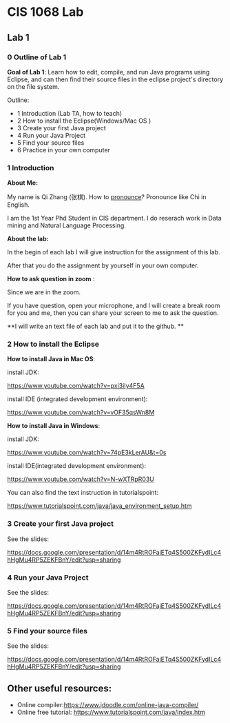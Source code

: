 # CIS 1068 Lab

## Lab 1

### 0 Outline of Lab 1

**Goal of Lab 1**: Learn how to edit, compile, and run Java programs using Eclipse, and can then find their source files in the eclipse project's directory on the file system.

Outline:

- 1 Introduction (Lab TA, how to teach)
- 2 How to install the Eclipse(Windows/Mac OS )
- 3 Create your first Java project
- 4 Run your Java Project
- 5 Find your source files
- 6 Practice in your own computer

### 1 Introduction

**About Me:**

My name is Qi Zhang (张棋). How to [pronounce](https://www.youtube.com/watch?v=8UsXzCbFo5w)? Pronounce like Chi in English.

I am the 1st Year Phd Student in CIS department. I do reserach work in Data mining and Natural Language Processing.

**About the lab:**

In the begin of each lab I will give instruction for the assignment of this lab.

After that you do the assignment by yourself in your own computer.

**How to ask question in zoom** :

Since we are in the zoom. 

If you have question, open your microphone, and I will create a break room for you and me, then you can share your screen to me to ask the question.



**I will write an text file of each lab and put it to the github. **



### 2 How to install the Eclipse

**How to install Java in Mac OS**:

install JDK:

https://www.youtube.com/watch?v=pxi3iIy4F5A

install IDE (integrated development environment):

https://www.youtube.com/watch?v=vOF35qsWn8M



**How to install Java in Windows**:

install JDK:

https://www.youtube.com/watch?v=74pE3kLerAU&t=0s

install IDE(integrated development environment):

https://www.youtube.com/watch?v=N-wXTRpR03U



You can also find the text instruction in tutorialspoint:

https://www.tutorialspoint.com/java/java_environment_setup.htm



### 3 Create your first Java project

See the slides:

https://docs.google.com/presentation/d/14m4RtROFajETq4S500ZKFydILc4hHgMu4RP5ZEKFBnY/edit?usp=sharing





### 4 Run your Java Project



See the slides:

https://docs.google.com/presentation/d/14m4RtROFajETq4S500ZKFydILc4hHgMu4RP5ZEKFBnY/edit?usp=sharing



### 5 Find your source files

See the slides:

https://docs.google.com/presentation/d/14m4RtROFajETq4S500ZKFydILc4hHgMu4RP5ZEKFBnY/edit?usp=sharing



## Other useful resources:

- Online compiler:https://www.jdoodle.com/online-java-compiler/
- Online free tutorial: https://www.tutorialspoint.com/java/index.htm

